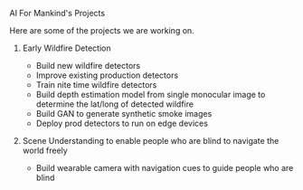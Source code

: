 AI For Mankind's Projects

Here are some of the projects we are working on.

1. Early Wildfire Detection
     - Build new wildfire detectors
     - Improve existing production detectors
     - Train nite time wildfire detectors
     - Build depth estimation model from single monocular image to determine the lat/long of detected wildfire
     - Build GAN to generate synthetic smoke images
     - Deploy prod detectors to run on edge devices

2. Scene Understanding to enable people who are blind to navigate the world freely
    -  Build wearable camera with navigation cues to guide people who are blind
    





     
